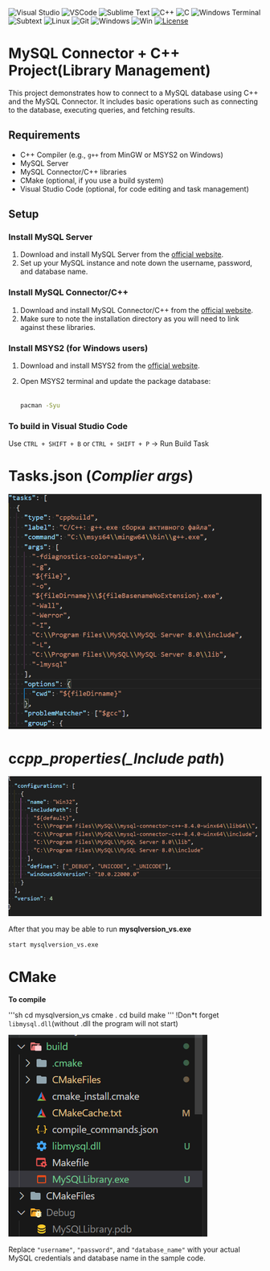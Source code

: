 ![Visual Studio](https://img.shields.io/badge/Visual%20Studio-5C2D91.svg?style=for-the-badge&logo=visual-studio&logoColor=white)
![VSCode](https://img.shields.io/badge/Vscode-007ACC?style=for-the-badge&logo=visualstudiocode&logoColor=white)
![Sublime Text](https://img.shields.io/badge/sublime_text-%23575757.svg?style=for-the-badge&logo=sublime-text&logoColor=important)
![C++](https://img.shields.io/badge/c++-%2300599C.svg?style=for-the-badge&logo=c%2B%2B&logoColor=white)
![C](https://img.shields.io/badge/c-%2300599C.svg?style=for-the-badge&logo=c&logoColor=white)
![Windows Terminal](https://img.shields.io/badge/Windows%20Terminal-%234D4D4D.svg?style=for-the-badge&logo=windows-terminal&logoColor=white)
![Subtext](https://img.shields.io/badge/sublime%20text-%23FF9800.svg?&style=for-the-badge&logo=sublime%20text&logoColor=black)
![Linux](https://img.shields.io/badge/Linux-FCC624?style=for-the-badge&logo=linux&logoColor=black)
![Git](https://img.shields.io/badge/git-%23F05033.svg?style=for-the-badge&logo=git&logoColor=white)
![Windows](https://img.shields.io/badge/github-%23121011.svg?style=for-the-badge&logo=github&logoColor=white)
![Win](https://img.shields.io/badge/Windows-0078D6?style=for-the-badge&logo=windows&logoColor=white")
[![License](https://img.shields.io/badge/License-MIT-yellow.svg)](https://opensource.org/licenses/MIT)

# MySQL Connector + C++ Project(Library Management)

This project demonstrates how to connect to a MySQL database using C++ and the MySQL Connector. It includes basic operations such as connecting to the database, executing queries, and fetching results.

## Requirements

- C++ Compiler (e.g., `g++` from MinGW or MSYS2 on Windows)
- MySQL Server
- MySQL Connector/C++ libraries
- CMake (optional, if you use a build system)
- Visual Studio Code (optional, for code editing and task management)

## Setup

### Install MySQL Server

1. Download and install MySQL Server from the [official website](https://dev.mysql.com/downloads/mysql/).
2. Set up your MySQL instance and note down the username, password, and database name.

### Install MySQL Connector/C++

1. Download and install MySQL Connector/C++ from the [official website](https://dev.mysql.com/downloads/connector/cpp/).
2. Make sure to note the installation directory as you will need to link against these libraries.

### Install MSYS2 (for Windows users)

1. Download and install MSYS2 from the [official website](https://www.msys2.org/).
2. Open MSYS2 terminal and update the package database:

   ```sh

   pacman -Syu

   ```

### To build in Visual Studio Code

Use `CTRL + SHIFT + B` or `CTRL + SHIFT + P` -> Run Build Task

# Tasks.json (_Complier args_)

![Tasks.json](image.png)

# c*cpp_properties(\_Include path*)

![C_CPP_Properties](image-1.png)

After that you may be able to run **mysqlversion_vs.exe**

```sh
start mysqlversion_vs.exe
```

# CMake

**To compile**

'''sh
cd mysqlversion_vs
cmake .
cd build
make
'''
!Don\*t forget `libmysql.dll`(without .dll the program will not start)

![alt text](image-2.png)

Replace `"username"`, `"password"`, and `"database_name"` with your actual MySQL credentials and database name in the sample code.
